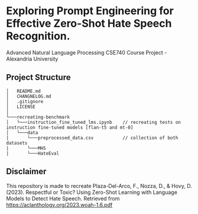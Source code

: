 # Exploring Prompt Engineering for Effective Zero-Shot Hate Speech Recognition.

Advanced Natural Language Processing CSE740 Course Project - Alexandria University

## Project Structure

```
│   README.md
│   CHANGNELOG.md
│   .gitignore
│   LICENSE
│
└───recreating-benchmark
│   └───instruction_fine_tuned_lms.ipynb    // recreating tests on instruction fine-tuned models [flan-t5 and mt-0]
│   └───data
|       └───preprocessed_data.csv           // collection of both datasets
|       └───MHS
|       └───HateEval
```

## Disclaimer

This repository is made to recreate Plaza-Del-Arco, F., Nozza, D., & Hovy, D. (2023). Respectful or Toxic? Using Zero-Shot Learning with Language Models to Detect Hate Speech. Retrieved from https://aclanthology.org/2023.woah-1.6.pdf
